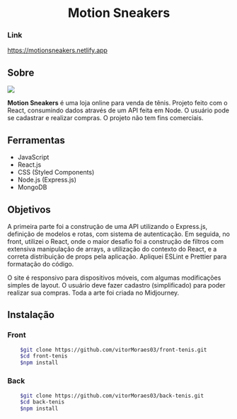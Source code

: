 <h1 align="center">
    Motion Sneakers
</h1>

### Link

https://motionsneakers.netlify.app

## Sobre

<img src="./src/images/motion-full-gif.gif"/>

**Motion Sneakers** é uma loja online para venda de tênis. Projeto feito com o React, consumindo dados através de um API feita em Node. O usuário pode se cadastrar e realizar compras. O projeto não tem fins comerciais.


## Ferramentas

- JavaScript
- React.js
- CSS (Styled Components)
- Node.js (Express.js)
- MongoDB

## Objetivos

A primeira parte foi a construção de uma API utilizando o Express.js, definição de modelos e rotas, com sistema de autenticação. Em seguida, no front, utilizei o React, onde o maior desafio foi a construção de filtros com extensiva manipulação de arrays, a utilização do contexto do React, e a correta distribuição de props pela aplicação. Apliquei ESLint e Prettier para formatação do código.

O site é responsivo para dispositivos móveis, com algumas modificações simples de layout. O usuário deve fazer cadastro (simplificado) para poder realizar sua compras. Toda a arte foi criada no Midjourney.

## Instalação

### Front

```bash
    $git clone https://github.com/vitorMoraes03/front-tenis.git
    $cd front-tenis
    $npm install
```

### Back

```bash
    $git clone https://github.com/vitorMoraes03/back-tenis.git
    $cd back-tenis
    $npm install
```
